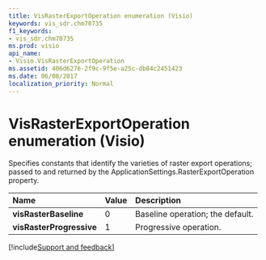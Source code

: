 ```yaml
---
title: VisRasterExportOperation enumeration (Visio)
keywords: vis_sdr.chm70735
f1_keywords:
- vis_sdr.chm70735
ms.prod: visio
api_name:
- Visio.VisRasterExportOperation
ms.assetid: 406d6276-2f9c-9f5e-a25c-db84c2451423
ms.date: 06/08/2017
localization_priority: Normal
---
```



# VisRasterExportOperation enumeration (Visio)



Specifies constants that identify the varieties of raster export operations; passed to and returned by the ApplicationSettings.RasterExportOperation property.


|Name|Value|Description|
|:-----|:-----|:-----|
| **visRasterBaseline**|0|Baseline operation; the default.|
| **visRasterProgressive**|1|Progressive operation.|

[!include[Support and feedback](~/includes/feedback-boilerplate.md)]